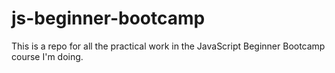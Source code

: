 # js-beginner-bootcamp

This is a repo for all the practical work in the JavaScript Beginner Bootcamp course I'm doing.